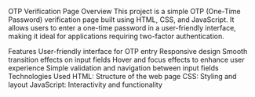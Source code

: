OTP Verification Page
Overview
This project is a simple OTP (One-Time Password) verification page built using HTML, CSS, and JavaScript. It allows users to enter a one-time password in a user-friendly interface, making it ideal for applications requiring two-factor authentication.

Features
User-friendly interface for OTP entry
Responsive design
Smooth transition effects on input fields
Hover and focus effects to enhance user experience
Simple validation and navigation between input fields
Technologies Used
HTML: Structure of the web page
CSS: Styling and layout
JavaScript: Interactivity and functionality

